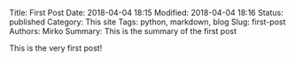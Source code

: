 Title: First Post
Date: 2018-04-04 18:15
Modified: 2018-04-04 18:16
Status: published
Category: This site
Tags: python, markdown, blog
Slug: first-post
Authors: Mirko
Summary: This is the summary of the first post

This is the very first post!
